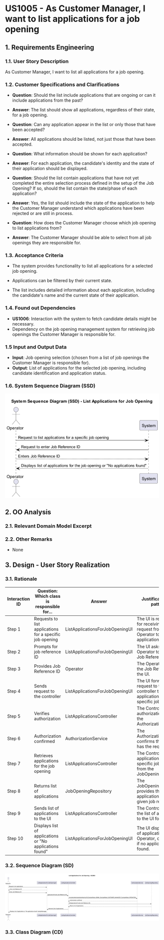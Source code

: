 # US1005 - As Customer Manager, I want to list applications for a job opening

## 1. Requirements Engineering

### 1.1. User Story Description

As Customer Manager, I want to list all applications for a job opening.

### 1.2. Customer Specifications and Clarifications

- **Question**: Should the list include applications that are ongoing or can it include applications from the past?
- **Answer**: The list should show all applications, regardless of their state, for a job opening.

- **Question**: Can any application appear in the list or only those that have been accepted?
- **Answer**: All applications should be listed, not just those that have been accepted.

- **Question**: What information should be shown for each application?
- **Answer**: For each application, the candidate's identity and the state of their application should be displayed.

- **Question**: Should the list contain applications that have not yet completed the entire selection process defined in the setup of the Job Opening? If so, should the list contain the state/phase of each application?
- **Answer**: Yes, the list should include the state of the application to help the Customer Manager understand which applications have been rejected or are still in process.

- **Question**: How does the Customer Manager choose which job opening to list applications from?
- **Answer**: The Customer Manager should be able to select from all job openings they are responsible for.

### 1.3. Acceptance Criteria

- The system provides functionality to list all applications for a selected job opening.
- Applications can be filtered by their current state.

- The list includes detailed information about each application, including the candidate's name and the current state of their application.

### 1.4. Found out Dependencies

- **US1006**: Interaction with the system to fetch candidate details might be necessary.
- Dependency on the job opening management system for retrieving job openings the Customer Manager is responsible for.

### 1.5 Input and Output Data

- **Input**: Job opening selection (chosen from a list of job openings the Customer Manager is responsible for).
- **Output**: List of applications for the selected job opening, including candidate identification and application status.

### 1.6. System Sequence Diagram (SSD)

![img_1.png](img_1.png)


## 2. OO Analysis

### 2.1. Relevant Domain Model Excerpt

### 2.2. Other Remarks

- None

## 3. Design - User Story Realization

### 3.1. Rationale

| Interaction ID | Question: Which class is responsible for...           | Answer                   | Justification (with patterns)                                                                              |
|----------------|-------------------------------------------------|-------------------------|-----------------------------------------------------------------------------------------------------------|
| Step 1          | Requests to list applications for a specific job opening  | ListApplicationsForJobOpeningUI  | The UI is responsible for receiving the request from the Operator to list applications.  |
| Step 2          | Prompts for job reference ID                                | ListApplicationsForJobOpeningUI  | The UI asks the Operator to enter the Job Reference ID.                                                    |
| Step 3          | Provides Job Reference ID                                   | Operator                | The Operator provides the Job Reference ID to the UI.                                                       |
| Step 4          | Sends request to the controller                             | ListApplicationsForJobOpeningUI  | The UI forwards the request to the controller to fetch applications for a specific job opening.  |
| Step 5          | Verifies authorization                                      | ListApplicationsController       | The Controller verifies authorization by calling the AuthorizationService.                                 |
| Step 6          | Authorization confirmed                                      | AuthorizationService   | The AuthorizationService confirms that the user has the required roles.                                    |
| Step 7          | Retrieves applications for the job opening                  | ListApplicationsController       | The Controller requests applications for a specific job opening from the JobOpeningRepository. |
| Step 8          | Returns list of applications                                 | JobOpeningRepository     | The JobOpeningRepository provides the list of applications for the given job reference.                   |
| Step 9          | Sends list of applications to the UI                         | ListApplicationsController       | The Controller sends the list of applications to the UI for display.                                       |
| Step 10         | Displays list of applications or "No applications found"      | ListApplicationsForJobOpeningUI  | The UI displays the list of applications to the Operator, or a message if no applications are found.        |


### 3.2. Sequence Diagram (SD)

![img.png](img.png)

### 3.3. Class Diagram (CD)




